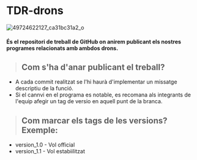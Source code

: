 # TDR-drons #
![49724622127_ca31bc31a2_o](https://github.com/AlexAnAngheluta/TDR-drons/assets/118053723/1fe2132f-c0bd-4a1a-bfed-cb50759943b8)

#### És el repositori de treball de GitHub on anirem publicant els nostres programes relacionats amb ambdos drons. ####

> ## Com s'ha d'anar publicant el treball?
* A cada commit realitzat se l'hi haurà d'implementar un missatge descriptiu de la funció.
* Si el cannvi en el programa es notable, es recomana als integrants de l'equip afegir un tag de versio en aquell punt de la branca.

> ## Com marcar els tags de les versions? Exemple:
* version_1.0 - Vol official
* version_1.1 - Vol estabiilitzat

